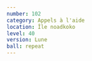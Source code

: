 ```yaml
---
number: 102
category: Appels à l'aide
location: Île noadkoko
level: 40
version: Lune
ball: repeat
---
```

